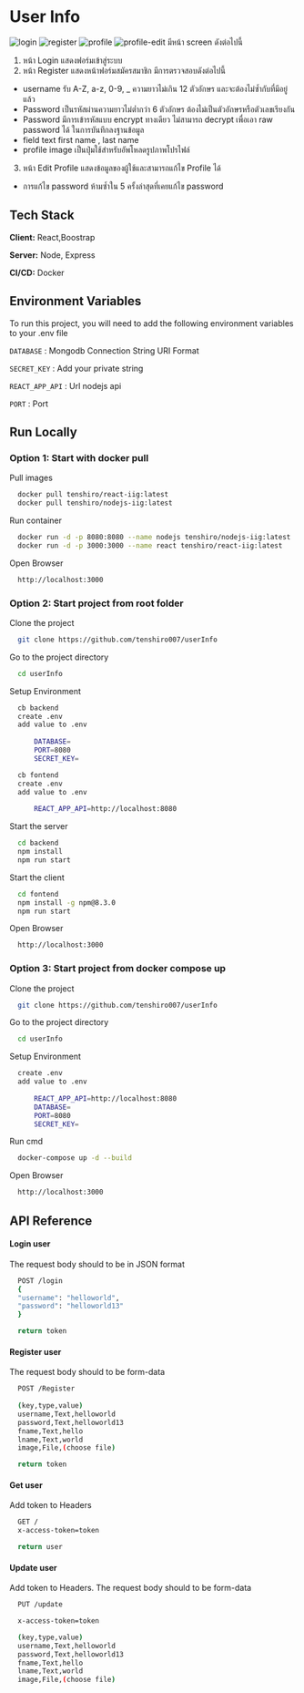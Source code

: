 # User Info

![login](https://user-images.githubusercontent.com/85775989/167429496-d8bb6144-8208-483d-8001-03d459016b09.jpg)
![register](https://user-images.githubusercontent.com/85775989/167429512-6d5dc4e4-7742-4cbb-8944-d1d2ad208f69.jpg)
![profile](https://user-images.githubusercontent.com/85775989/167429506-8fe0af5a-6f03-4738-bdae-40fd64457056.jpg)
![profile-edit](https://user-images.githubusercontent.com/85775989/167429510-8717bba9-3aef-403c-9cd8-5dc3ba25e863.jpg)
 มีหน้า screen ดังต่อไปนี้
1. หน้า Login แสดงฟอร์มเข้าสู่ระบบ
2. หน้า Register แสดงหน้าฟอร์มสมัครสมาชิก มีการตรวจสอบดังต่อไปนี้
 * username รับ A-Z, a-z, 0-9, _ ความยาวไม่เกิน 12 ตัวอักษร และจะต้องไม่ซ้ำกับที่มีอยู่แล้ว
* Password เป็นรหัสผ่านความยาวไม่ต่ำกว่า 6 ตัวอักษร ต้องไม่เป็นตัวอักษรหรือตัวเลขเรียงกัน
* Password มีการเข้ารหัสแบบ encrypt ทางเดียว ไม่สามารถ decrypt เพื่อเอา  raw password ได้ ในการบันทึกลงฐานข้อมูล
* field text first name , last name
* profile image เป็นปุ่มใช้สำหรับอัพโหลดรูปภาพโปรไฟล์
3. หน้า Edit Profile แสดงข้อมูลของผู้ใช้และสามารถแก้ไข Profile ได้ 
* การแก้ไข password ห้ามซ้ำใน 5 ครั้งล่าสุดที่เคยแก้ไข password


## Tech Stack

**Client:** React,Boostrap

**Server:** Node, Express

**CI/CD:** Docker

## Environment Variables

To run this project, you will need to add the following environment variables to your .env file

`DATABASE` : Mongodb Connection String URI Format

`SECRET_KEY` : Add your private string

`REACT_APP_API` : Url nodejs api 

`PORT` : Port


## Run Locally

### Option 1: Start with docker pull

Pull images
```bash
  docker pull tenshiro/react-iig:latest
  docker pull tenshiro/nodejs-iig:latest
```
Run container
```bash
  docker run -d -p 8080:8080 --name nodejs tenshiro/nodejs-iig:latest
  docker run -d -p 3000:3000 --name react tenshiro/react-iig:latest
```
Open Browser
```bash
  http://localhost:3000
```

### Option 2: Start project from root folder 
Clone the project

```bash
  git clone https://github.com/tenshiro007/userInfo
```
Go to the project directory
```bash
  cd userInfo
```

Setup Environment
```bash
  cb backend
  create .env
  add value to .env
  
      DATABASE=
      PORT=8080
      SECRET_KEY=

  cb fontend
  create .env
  add value to .env
  
      REACT_APP_API=http://localhost:8080
```

Start the server

```bash
  cd backend
  npm install
  npm run start
```

Start the client
```bash
  cd fontend
  npm install -g npm@8.3.0
  npm run start
```
Open Browser
```bash
  http://localhost:3000
```

### Option 3: Start project from docker compose up
Clone the project

```bash
  git clone https://github.com/tenshiro007/userInfo
```
Go to the project directory
```bash
  cd userInfo
```
Setup Environment
```bash
  create .env
  add value to .env
  
      REACT_APP_API=http://localhost:8080
      DATABASE=
      PORT=8080
      SECRET_KEY=
```
Run cmd 
```bash
  docker-compose up -d --build
```

Open Browser
```bash
  http://localhost:3000
```

## API Reference

#### Login user
The request body should to be in JSON format 
```bash
  POST /login
  {
  "username": "helloworld",
  "password": "helloworld13"
  }

  return token 

```

#### Register user
The request body should to be form-data
```bash
  POST /Register
  
  (key,type,value)
  username,Text,helloworld
  password,Text,helloworld13
  fname,Text,hello
  lname,Text,world
  image,File,(choose file)

  return token 

```

#### Get user
Add token to Headers
```bash
  GET /
  x-access-token=token

  return user 
```

#### Update user
Add token to Headers.
The request body should to be form-data
```bash
  PUT /update

  x-access-token=token

  (key,type,value)
  username,Text,helloworld
  password,Text,helloworld13
  fname,Text,hello
  lname,Text,world
  image,File,(choose file)

```


